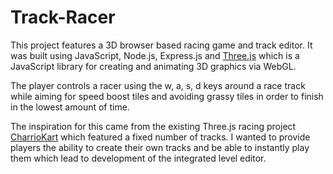 # Track-Racer
This project features a 3D browser based racing game and track editor. It was built using JavaScript, Node.js, Express.js and <a href="https://threejs.org/">Three.js</a> which is a JavaScript library for creating and animating 3D graphics via WebGL.

The player controls a racer using the w, a, s, d keys around a race track while aiming for speed boost tiles and avoiding grassy tiles in order to finish in the lowest amount of time.

The inspiration for this came from the existing Three.js racing project <a href="https://github.com/thatshaman/CharrioKart">CharrioKart</a> which featured a fixed number of tracks. I wanted to provide players the ability to create their own tracks and be able to instantly play them which lead to development of the integrated level editor.
